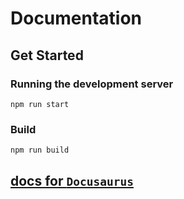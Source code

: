 # Documentation

## Get Started

### Running the development server

```
npm run start
```

### Build

```
npm run build
```

## [**docs for `Docusaurus`**](https://docusaurus.io/docs/category/guidess)
